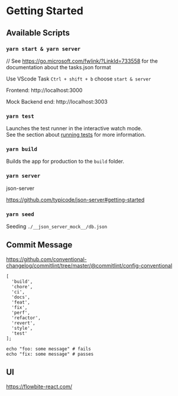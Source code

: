 # Getting Started

## Available Scripts

### `yarn start & yarn server`

// See https://go.microsoft.com/fwlink/?LinkId=733558 for the documentation about the tasks.json format

Use VScode Task `Ctrl + shift + b` choose `start & server`

Frontend: http://localhost:3000

Mock Backend end: http://localhost:3003

### `yarn test`

Launches the test runner in the interactive watch mode.\
See the section about [running tests](https://facebook.github.io/create-react-app/docs/running-tests) for more information.

### `yarn build`

Builds the app for production to the `build` folder.

### `yarn server`

json-server

https://github.com/typicode/json-server#getting-started

### `yarn seed`

Seeding `./__json_server_mock__/db.json`

## Commit Message

https://github.com/conventional-changelog/commitlint/tree/master/@commitlint/config-conventional

```
[
  'build',
  'chore',
  'ci',
  'docs',
  'feat',
  'fix',
  'perf',
  'refactor',
  'revert',
  'style',
  'test'
];
```

```
echo "foo: some message" # fails
echo "fix: some message" # passes
```

## UI

https://flowbite-react.com/
